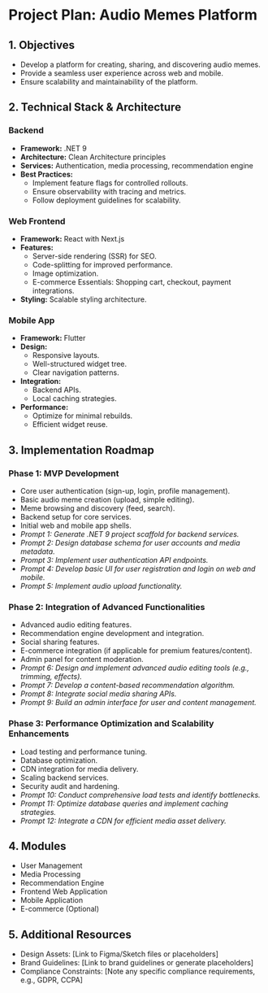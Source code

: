 # Project Plan: Audio Memes Platform

## 1. Objectives
- Develop a platform for creating, sharing, and discovering audio memes.
- Provide a seamless user experience across web and mobile.
- Ensure scalability and maintainability of the platform.

## 2. Technical Stack & Architecture

### Backend
- **Framework:** .NET 9
- **Architecture:** Clean Architecture principles
- **Services:** Authentication, media processing, recommendation engine
- **Best Practices:**
    - Implement feature flags for controlled rollouts.
    - Ensure observability with tracing and metrics.
    - Follow deployment guidelines for scalability.

### Web Frontend
- **Framework:** React with Next.js
- **Features:**
    - Server-side rendering (SSR) for SEO.
    - Code-splitting for improved performance.
    - Image optimization.
    - E-commerce Essentials: Shopping cart, checkout, payment integrations.
- **Styling:** Scalable styling architecture.

### Mobile App
- **Framework:** Flutter
- **Design:**
    - Responsive layouts.
    - Well-structured widget tree.
    - Clear navigation patterns.
- **Integration:**
    - Backend APIs.
    - Local caching strategies.
- **Performance:**
    - Optimize for minimal rebuilds.
    - Efficient widget reuse.

## 3. Implementation Roadmap

### Phase 1: MVP Development
- Core user authentication (sign-up, login, profile management).
- Basic audio meme creation (upload, simple editing).
- Meme browsing and discovery (feed, search).
- Backend setup for core services.
- Initial web and mobile app shells.
- *Prompt 1: Generate .NET 9 project scaffold for backend services.*
- *Prompt 2: Design database schema for user accounts and media metadata.*
- *Prompt 3: Implement user authentication API endpoints.*
- *Prompt 4: Develop basic UI for user registration and login on web and mobile.*
- *Prompt 5: Implement audio upload functionality.*

### Phase 2: Integration of Advanced Functionalities
- Advanced audio editing features.
- Recommendation engine development and integration.
- Social sharing features.
- E-commerce integration (if applicable for premium features/content).
- Admin panel for content moderation.
- *Prompt 6: Design and implement advanced audio editing tools (e.g., trimming, effects).*
- *Prompt 7: Develop a content-based recommendation algorithm.*
- *Prompt 8: Integrate social media sharing APIs.*
- *Prompt 9: Build an admin interface for user and content management.*

### Phase 3: Performance Optimization and Scalability Enhancements
- Load testing and performance tuning.
- Database optimization.
- CDN integration for media delivery.
- Scaling backend services.
- Security audit and hardening.
- *Prompt 10: Conduct comprehensive load tests and identify bottlenecks.*
- *Prompt 11: Optimize database queries and implement caching strategies.*
- *Prompt 12: Integrate a CDN for efficient media asset delivery.*

## 4. Modules
- User Management
- Media Processing
- Recommendation Engine
- Frontend Web Application
- Mobile Application
- E-commerce (Optional)

## 5. Additional Resources
- Design Assets: [Link to Figma/Sketch files or placeholders]
- Brand Guidelines: [Link to brand guidelines or generate placeholders]
- Compliance Constraints: [Note any specific compliance requirements, e.g., GDPR, CCPA]
